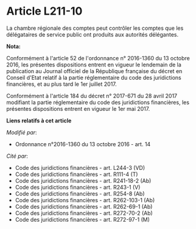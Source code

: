 # Article L211-10

La chambre régionale des comptes peut contrôler les comptes que les délégataires de service public ont produits aux autorités
délégantes.

**Nota:**

Conformément à l'article 52 de l'ordonnance n° 2016-1360 du 13 octobre 2016, les présentes dispositions entrent en vigueur le
lendemain de la publication au Journal officiel de la République française du décret en Conseil d'Etat relatif à la partie
réglementaire du code des juridictions financières, et au plus tard le 1er juillet 2017.

Conformément à l'article 184 du décret n° 2017-671 du 28 avril 2017 modifiant la partie réglementaire du code des
juridictions financières, les présentes dispositions entrent en vigueur le 1er mai 2017.

**Liens relatifs à cet article**

_Modifié par_:

  - Ordonnance n°2016-1360 du 13 octobre 2016 - art. 14

_Cité par_:

  - Code des juridictions financières - art. L244-3 (VD)
  - Code des juridictions financières - art. R111-4 (T)
  - Code des juridictions financières - art. R241-18-2 (Ab)
  - Code des juridictions financières - art. R243-1 (V)
  - Code des juridictions financières - art. R254-8 (Ab)
  - Code des juridictions financières - art. R262-103-1 (Ab)
  - Code des juridictions financières - art. R262-69-1 (Ab)
  - Code des juridictions financières - art. R272-70-2 (Ab)
  - Code des juridictions financières - art. R272-97-1 (M)
